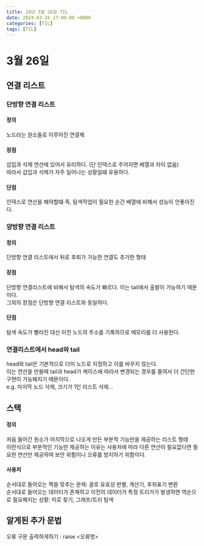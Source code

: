 ```yaml
---
title: 24년 3월 26일 TIL
date: 2024-03-26 17:00:00 +0800
categories: [TIL]
tags: [TIL]  
---
```


# 3월 26일

## 연결 리스트
### 단방향 연결 리스트
#### 정의 
노드라는 원소들로 이루어진 연결체
#### 장점
삽입과 삭제 연산에 있어서 유리하다. (단 인덱스로 주어지면 배열과 차이 없음)  
따라서 삽입과 삭제가 자주 일어나는 상황일떄 유용하다.
#### 단점
인덱스로 연산을 해야할떄 즉, 탐색작업이 필요한 순간 배열에 비해서 성능이 안좋아진다.
### 양방향 연결 리스트
#### 정의
단방향 연결 리스트에서 뒤로 후퇴가 가능한 연결도 추가한 형태
#### 장점
단방향 연결리스트에 비해서 탐색의 속도가 빠르다. 이는 tail에서 출발이 가능하기 때문이다.  
그외의 장점은 단방향 연결 리스트와 동일하다.
#### 단점
탐색 속도가 빨라진 대신 이전 노드의 주소를 기록하므로 메모리를 더 사용한다.
### 연결리스트에서 head와 tail
head와 tail은 기본적으로 더미 노드로 지정하고 이를 바꾸지 않는다.   
이는 연산을 만들때 tail과 head가 케이스에 따라서 변경되는 경우를 줄여서 더 간단한 구현이 가능해지기 때문이다.  
e.g. 마지막 노드 삭제, 크기가 1인 리스트 삭제...

## 스택
#### 정의
처음 들어간 원소가 마지막으로 나오게 만든 부분적 기능만을 제공하는 리스트 형태  
이런식으로 부분적인 기능만 제공하는 이유는 사용처에 따라 다른 연산이 필요없다면 필요한 연산만 제공하여 보안 위험이나 오류를 방지하기 위함이다.
#### 사용처
순서대로 들어오는 짝을 맞추는 문제: 괄호 유효성 판별, 계산기, 후위표기 변환  
순서대로 들어오는 데이터가 존재하고 이전의 데이터가 특정 트리거가 발생하면 역순으로 필요해지는 상황: 미로 찾기, 그래프/트리 탐색

## 알게된 추가 문법
오류 구문 출력하게하기 : raise <오류명>